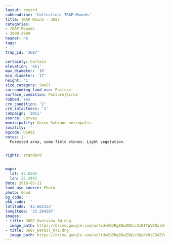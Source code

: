 ```yaml
---
layout: record
subheadline: 'Collection: TRAP Mounds'
title: TRAP Mound - 3687
categories:
- TRAP Mounds
- 3000-3999
header: no
tags:
- ''
trap_id: '3687'

certainty: Certain
elevation: '451'
max_diameter: '16'
min_diameter: '17'
height: '1'
size_category: Small
surrounding_land_use: Pasture
surface_condition: Pasture|Scrub
robbed: Yes
crm_condition: '2'
crm_intactness: '1'
campaign: '2011'
source: Survey
municipality: Gorno Sahrane necropolis
locality: ''
bgcode: DS001
notes: |-
  Forested area, some field stones. Light vegetation.


rights: standard


maps:
  lat: 42.6285
  lon: 25.2442
date: 2018-05-21
land_use_source: Photo
photo: Good
bg_code: ''
akb_code: ''
latitude: '42.662153'
longitude: '25.204287'
images:
- title: 3687_Overview_SW.dng
  image_path: https://drive.google.com/uc?id=0B3Rg88wZDQscZzBTTWVENzlOcm8
- title: 3687_Detail_RT1.dng
  image_path: https://drive.google.com/uc?id=0B3Rg88wZDQscSHpKcUtEOXZVQ28
---
```

